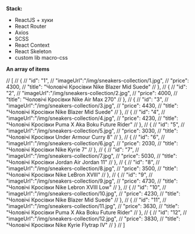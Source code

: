 **Stack:**

- ReactJS + хуки
- React Router
- Axios
- SCSS
- React Context
- React Skeleton
- custom lib macro-css

**An array of items**

// [
// {
// "id": "1",
// "imageUrl":"/img/sneakers-collection/1.jpg",
// "price": 4300,
// "title": "Чоловічі Кросівки Nike Blazer Mid Suede"
// },
// {
// "id": "2",
// "imageUrl":"/img/sneakers-collection/2.jpg",
// "price": 4000,
// "title": "Чоловічі Кросівки Nike Air Max 270"
// },
// {
// "id": "3",
// "imageUrl":"/img/sneakers-collection/3.jpg",
// "price": 4430,
// "title": "Чоловічі Кросівки Nike Blazer Mid Suede"
// },
// {
// "id": "4",
// "imageUrl":"/img/sneakers-collection/4.jpg",
// "price": 4230,
// "title": "Чоловічі Кросівки Puma X Aka Boku Future Rider"
// },
// {
// "id": "5",
// "imageUrl":"/img/sneakers-collection/5.jpg",
// "price": 3030,
// "title": "Чоловічі Кросівки Under Armour Curry 8"
// },
// {
// "id": "6",
// "imageUrl":"/img/sneakers-collection/6.jpg",
// "price": 2030,
// "title": "Чоловічі Кросівки Nike Kyrie 7"
// },
// {
// "id": "7",
// "imageUrl":"/img/sneakers-collection/7.jpg",
// "price": 5030,
// "title": "Чоловічі Кросівки Jordan Air Jordan 11"
// },
// {
// "id": "8",
// "imageUrl":"/img/sneakers-collection/8.jpg",
// "price": 3500,
// "title": "Чоловічі Кросівки Nike LeBron XVIII"
// },
// {
// "id": "9",
// "imageUrl":"/img/sneakers-collection/9.jpg",
// "price": 4730,
// "title": "Чоловічі Кросівки Nike Lebron XVIII Low"
// },
// {
// "id": "10",
// "imageUrl":"/img/sneakers-collection/10.jpg",
// "price": 4230,
// "title": "Чоловічі Кросівки Nike Blazer Mid Suede"
// },
// {
// "id": "11",
// "imageUrl":"/img/sneakers-collection/11.jpg",
// "price": 3630,
// "title": "Чоловічі Кросівки Puma X Aka Boku Future Rider"
// },
// {
// "id": "12",
// "imageUrl":"/img/sneakers-collection/12.jpg",
// "price": 3830,
// "title": "Чоловічі Кросівки Nike Kyrie Flytrap IV"
// }
// ]
